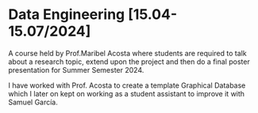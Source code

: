 # Data Engineering [15.04-15.07/2024]
A course held by Prof.Maribel Acosta where students are required to talk about a research topic, extend upon the project and then do a final poster presentation for Summer Semester 2024.

I have worked with Prof. Acosta to create a template Graphical Database which I later on kept on working as a student assistant to improve it with Samuel García.